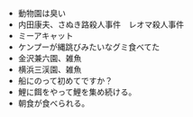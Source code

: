 - 動物園は臭い
- 内田康夫、さぬき路殺人事件　レオマ殺人事件
- ミーアキャット
- ケンプーが縄跳びみたいなグミ食べてた
- 金沢兼六園、雑魚
- 横浜三渓園、雑魚
- 船にのって初めてですか？
- 鯉に餌をやって鯉を集め続ける。
- 朝食が食べられる。
